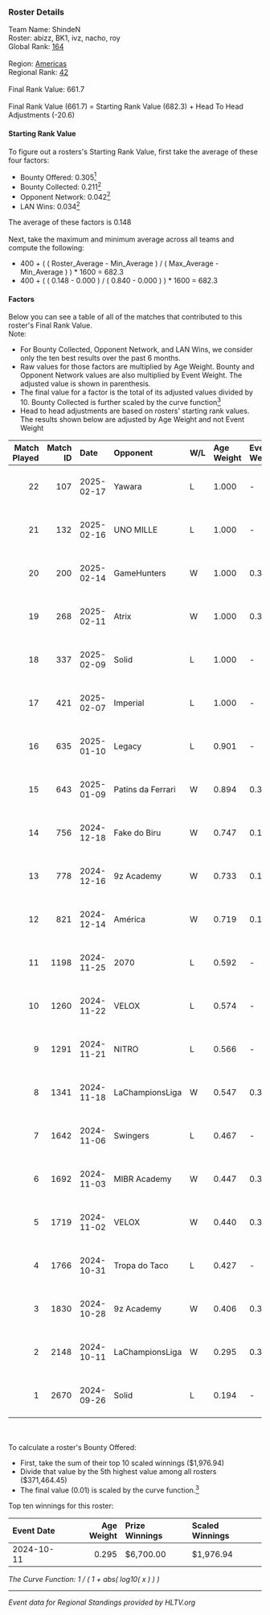 ### Roster Details<br />
Team Name: ShindeN<br />
Roster: abizz, BK1, ivz, nacho, roy<br />
Global Rank: [164](../../standings_global_2025_02_24.md)<br />
<br />
Region: [Americas]( ../../standings_americas_2025_02_24.md)<br />
Regional Rank: [42]( ../../standings_americas_2025_02_24.md)<br />
<br />
Final Rank Value:  661.7<br />
<br />
Final Rank Value (661.7) = Starting Rank Value (682.3) + Head To Head Adjustments (-20.6)<br />

#### Starting Rank Value<br />
To figure out a rosters's Starting Rank Value, first take the average of these four factors:<br />
- Bounty Offered: 0.305[<sup>1</sup>](#table2)
- Bounty Collected: 0.211[<sup>2</sup>](#table1)
- Opponent Network: 0.042[<sup>2</sup>](#table1)
- LAN Wins: 0.034[<sup>2</sup>](#table1)

The average of these factors is 0.148<br />
<br />
Next, take the maximum and minimum average across all teams and compute the following:<br />
- 400 + ( ( Roster_Average - Min_Average ) / ( Max_Average - Min_Average ) ) * 1600 = 682.3
- 400 + ( ( 0.148 - 0.000 ) / ( 0.840 - 0.000 ) ) * 1600 = 682.3


#### Factors<br />
Below you can see a table of all of the matches that contributed to this roster's Final Rank Value.<br />
Note:<br />

- For Bounty Collected, Opponent Network, and LAN Wins, we consider only the ten best results over the past 6 months.
- Raw values for those factors are multiplied by Age Weight. Bounty and Opponent Network values are also multiplied by Event Weight. The adjusted value is shown in parenthesis.
- The final value for a factor is the total of its adjusted values divided by 10. Bounty Collected is further scaled by the curve function[<sup>3</sup>](#curveFunction)
- Head to head adjustments are based on rosters' starting rank values. The results shown below are adjusted by Age Weight and not Event Weight
<span id="table1"></span><br />


| Match Played | Match ID | Date       | Opponent          | W/L | Age Weight | Event Weight | Bounty Collected | Opponent Network | LAN Wins  | H2H Adj. | Roster                           |
| -: | -: | :- | :- | :- | :- | :- | :- | :- | :- | -: | :- |
|           22 |      107 | 2025-02-17 | Yawara            | L   | 1.000      | -            | -                | -                | -         |   -15.24 | abizz, BK1, ivz, nacho, roy      |
|           21 |      132 | 2025-02-16 | UNO MILLE         | L   | 1.000      | -            | -                | -                | -         |   -14.61 | abizz, BK1, ivz, nacho, roy      |
|           20 |      200 | 2025-02-14 | GameHunters       | W   | 1.000      | 0.371        | 0.001 (0.000)    | 0.387 (0.143)    | 0 (0.000) |    14.21 | abizz, BK1, ivz, nacho, roy      |
|           19 |      268 | 2025-02-11 | Atrix             | W   | 1.000      | 0.371        | 0.001 (0.000)    | 0.045 (0.017)    | 0 (0.000) |    12.72 | abizz, BK1, ivz, nacho, roy      |
|           18 |      337 | 2025-02-09 | Solid             | L   | 1.000      | -            | -                | -                | -         |    -8.87 | abizz, BK1, ivz, nacho, roy      |
|           17 |      421 | 2025-02-07 | Imperial          | L   | 1.000      | -            | -                | -                | -         |    -4.40 | abizz, BK1, ivz, nacho, roy      |
|           16 |      635 | 2025-01-10 | Legacy            | L   | 0.901      | -            | -                | -                | -         |    -7.03 | abizz, BK1, ivz, relentless, roy |
|           15 |      643 | 2025-01-09 | Patins da Ferrari | W   | 0.894      | 0.384        | 0.000 (0.000)    | 0.133 (0.046)    | 0 (0.000) |     8.45 | abizz, BK1, ivz, relentless, roy |
|           14 |      756 | 2024-12-18 | Fake do Biru      | W   | 0.747      | 0.143        | 0.000 (0.000)    | 0.199 (0.021)    | 0 (0.000) |     7.97 | abizz, BK1, ivz, relentless, roy |
|           13 |      778 | 2024-12-16 | 9z Academy        | W   | 0.733      | 0.143        | 0.000 (0.000)    | 0.220 (0.023)    | 0 (0.000) |     6.75 | abizz, BK1, ivz, relentless, roy |
|           12 |      821 | 2024-12-14 | América           | W   | 0.719      | 0.143        | 0.000 (0.000)    | -                | 0 (0.000) |     4.27 | abizz, BK1, ivz, relentless, roy |
|           11 |     1198 | 2024-11-25 | 2070              | L   | 0.592      | -            | -                | -                | -         |   -10.86 | abizz, BK1, ivz, relentless, roy |
|           10 |     1260 | 2024-11-22 | VELOX             | L   | 0.574      | -            | -                | -                | -         |   -12.97 | abizz, BK1, ivz, relentless, roy |
|            9 |     1291 | 2024-11-21 | NITRO             | L   | 0.566      | -            | -                | -                | -         |    -9.98 | abizz, BK1, ivz, relentless, roy |
|            8 |     1341 | 2024-11-18 | LaChampionsLiga   | W   | 0.547      | 0.371        | 0.003 (0.001)    | 0.205 (0.042)    | 0 (0.000) |     6.73 | abizz, BK1, ivz, relentless, roy |
|            7 |     1642 | 2024-11-06 | Swingers          | L   | 0.467      | -            | -                | -                | -         |    -6.56 | abizz, BK1, ivz, relentless, roy |
|            6 |     1692 | 2024-11-03 | MIBR Academy      | W   | 0.447      | 0.371        | 0.001 (0.000)    | 0.335 (0.056)    | 0 (0.000) |     6.32 | abizz, BK1, ivz, relentless, roy |
|            5 |     1719 | 2024-11-02 | VELOX             | W   | 0.440      | 0.371        | 0.000 (0.000)    | 0.127 (0.021)    | 0 (0.000) |     3.86 | abizz, BK1, ivz, relentless, roy |
|            4 |     1766 | 2024-10-31 | Tropa do Taco     | L   | 0.427      | -            | -                | -                | -         |    -6.88 | abizz, BK1, ivz, relentless, roy |
|            3 |     1830 | 2024-10-28 | 9z Academy        | W   | 0.406      | 0.371        | -                | 0.220 (0.033)    | -         |     3.42 | abizz, BK1, ivz, relentless, roy |
|            2 |     2148 | 2024-10-11 | LaChampionsLiga   | W   | 0.295      | 0.335        | 0.003 (0.000)    | 0.205 (0.020)    | 1 (0.295) |     4.03 | abizz, BK1, ivz, relentless, roy |
|            1 |     2670 | 2024-09-26 | Solid             | L   | 0.194      | -            | -                | -                | -         |    -1.97 | abizz, BK1, ivz, relentless, roy |

<br />
<span id="table2"></span><br />
To calculate a roster's Bounty Offered:<br />

- First, take the sum of their top 10 scaled winnings ($1,976.94)
- Divide that value by the 5th highest value among all rosters ($371,464.45)
- The final value (0.01) is scaled by the curve function.[<sup>3</sup>](#curveFunction)

Top ten winnings for this roster:<br />

| Event Date | Age Weight | Prize Winnings | Scaled Winnings |
| :- | -: | :- | :- |
| 2024-10-11 |      0.295 | $6,700.00      | $1,976.94       |


<span id="curveFunction"></span>_The Curve Function: 1 / ( 1 + abs( log10( x ) ) )_<br />

---
_Event data for Regional Standings provided by HLTV.org_<br />
